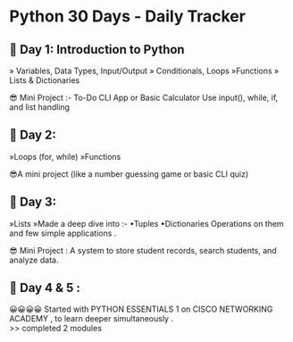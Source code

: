 # Python 30 Days - Daily Tracker
## 🚀 Day 1: Introduction to Python
 » Variables, Data Types, Input/Output
 » Conditionals, Loops
 »Functions
 » Lists & Dictionaries

😎 Mini Project :-
   To-Do CLI App or Basic Calculator
   Use input(), while, if, and list handling

## 🚀 Day 2:    
  »Loops (for, while)
  »Functions
  
😎A mini project (like a number guessing game or basic CLI quiz) 

## 🚀 Day 3:
   »Lists
   »Made a deep dive into :- •Tuples
                            •Dictionaries
   Operations on them and few simple applications .

 😎 Mini Project :  A system to store student records, search students, and analyze data.
   

## 🚀 Day 4 & 5 :
😀😀😀😀 Started with PYTHON ESSENTIALS 1 on  CISCO NETWORKING ACADEMY , to learn deeper simultaneously .   
      >> completed 2 modules
   
   





